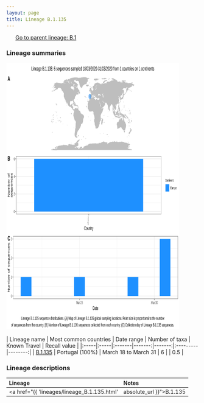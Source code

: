 ```yaml
---
layout: page
title: Lineage B.1.135
---
```




<p>
<ul class="actions small">
	 <a href="{{ 'lineages/lineage_B.1.html' | absolute_url }}" class="button special fit">Go to parent lineage: B.1</a>
</ul>
</p>
<h3> Lineage summaries</h3>

<img src="../assets/images/B.1.135.svg" alt="B.1.135 lineage summary figure" width="90%" height="700px" />


| Lineage name | Most common countries | Date range | Number of taxa | Known Travel | Recall value |
|:-----|:-----|:-------|-------:|-------:|:---------|--------:|
| <a href="{{ 'lineages/lineage_B.1.135.html' | absolute_url }}">B.1.135</a> | Portugal (100%) | March 18 to March 31 | 6 |  | 0.5 |

<h3>Lineage descriptions</h3>

| Lineage | Notes |
|:-----|:-----|
| <a href="{{ 'lineages/lineage_B.1.135.html' | absolute_url }}">B.1.135</a> | Small Portuguese lineage |

